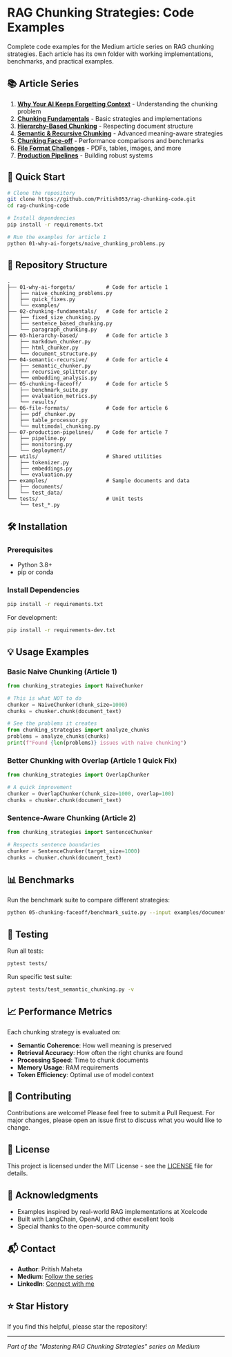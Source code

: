 # RAG Chunking Strategies: Code Examples

Complete code examples for the Medium article series on RAG chunking strategies. Each article has its own folder with working implementations, benchmarks, and practical examples.

## 📚 Article Series

1. **[Why Your AI Keeps Forgetting Context](./01-why-ai-forgets/)** - Understanding the chunking problem
2. **[Chunking Fundamentals](./02-chunking-fundamentals/)** - Basic strategies and implementations
3. **[Hierarchy-Based Chunking](./03-hierarchy-based/)** - Respecting document structure
4. **[Semantic & Recursive Chunking](./04-semantic-recursive/)** - Advanced meaning-aware strategies
5. **[Chunking Face-off](./05-chunking-faceoff/)** - Performance comparisons and benchmarks
6. **[File Format Challenges](./06-file-formats/)** - PDFs, tables, images, and more
7. **[Production Pipelines](./07-production-pipelines/)** - Building robust systems

## 🚀 Quick Start

```bash
# Clone the repository
git clone https://github.com/Pritish053/rag-chunking-code.git
cd rag-chunking-code

# Install dependencies
pip install -r requirements.txt

# Run the examples for article 1
python 01-why-ai-forgets/naive_chunking_problems.py
```

## 📁 Repository Structure

```
.
├── 01-why-ai-forgets/          # Code for article 1
│   ├── naive_chunking_problems.py
│   ├── quick_fixes.py
│   └── examples/
├── 02-chunking-fundamentals/   # Code for article 2
│   ├── fixed_size_chunking.py
│   ├── sentence_based_chunking.py
│   └── paragraph_chunking.py
├── 03-hierarchy-based/         # Code for article 3
│   ├── markdown_chunker.py
│   ├── html_chunker.py
│   └── document_structure.py
├── 04-semantic-recursive/      # Code for article 4
│   ├── semantic_chunker.py
│   ├── recursive_splitter.py
│   └── embedding_analysis.py
├── 05-chunking-faceoff/        # Code for article 5
│   ├── benchmark_suite.py
│   ├── evaluation_metrics.py
│   └── results/
├── 06-file-formats/            # Code for article 6
│   ├── pdf_chunker.py
│   ├── table_processor.py
│   └── multimodal_chunking.py
├── 07-production-pipelines/    # Code for article 7
│   ├── pipeline.py
│   ├── monitoring.py
│   └── deployment/
├── utils/                      # Shared utilities
│   ├── tokenizer.py
│   ├── embeddings.py
│   └── evaluation.py
├── examples/                   # Sample documents and data
│   ├── documents/
│   └── test_data/
└── tests/                      # Unit tests
    └── test_*.py
```

## 🛠️ Installation

### Prerequisites

- Python 3.8+
- pip or conda

### Install Dependencies

```bash
pip install -r requirements.txt
```

For development:
```bash
pip install -r requirements-dev.txt
```

## 💡 Usage Examples

### Basic Naive Chunking (Article 1)

```python
from chunking_strategies import NaiveChunker

# This is what NOT to do
chunker = NaiveChunker(chunk_size=1000)
chunks = chunker.chunk(document_text)

# See the problems it creates
from chunking_strategies import analyze_chunks
problems = analyze_chunks(chunks)
print(f"Found {len(problems)} issues with naive chunking")
```

### Better Chunking with Overlap (Article 1 Quick Fix)

```python
from chunking_strategies import OverlapChunker

# A quick improvement
chunker = OverlapChunker(chunk_size=1000, overlap=100)
chunks = chunker.chunk(document_text)
```

### Sentence-Aware Chunking (Article 2)

```python
from chunking_strategies import SentenceChunker

# Respects sentence boundaries
chunker = SentenceChunker(target_size=1000)
chunks = chunker.chunk(document_text)
```

## 📊 Benchmarks

Run the benchmark suite to compare different strategies:

```bash
python 05-chunking-faceoff/benchmark_suite.py --input examples/documents/technical_manual.pdf
```

## 🧪 Testing

Run all tests:
```bash
pytest tests/
```

Run specific test suite:
```bash
pytest tests/test_semantic_chunking.py -v
```

## 📈 Performance Metrics

Each chunking strategy is evaluated on:
- **Semantic Coherence**: How well meaning is preserved
- **Retrieval Accuracy**: How often the right chunks are found
- **Processing Speed**: Time to chunk documents
- **Memory Usage**: RAM requirements
- **Token Efficiency**: Optimal use of model context

## 🤝 Contributing

Contributions are welcome! Please feel free to submit a Pull Request. For major changes, please open an issue first to discuss what you would like to change.

## 📝 License

This project is licensed under the MIT License - see the [LICENSE](LICENSE) file for details.

## 🙏 Acknowledgments

- Examples inspired by real-world RAG implementations at Xcelcode
- Built with LangChain, OpenAI, and other excellent tools
- Special thanks to the open-source community

## 📬 Contact

- **Author**: Pritish Maheta
- **Medium**: [Follow the series](https://medium.com/@pritishmaheta)
- **LinkedIn**: [Connect with me](https://linkedin.com/in/pritishmaheta)

## ⭐ Star History

If you find this helpful, please star the repository!

---

*Part of the "Mastering RAG Chunking Strategies" series on Medium*